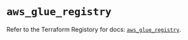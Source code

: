 # `aws_glue_registry`

Refer to the Terraform Registory for docs: [`aws_glue_registry`](https://registry.terraform.io/providers/hashicorp/aws/5.8.0/docs/resources/glue_registry).
